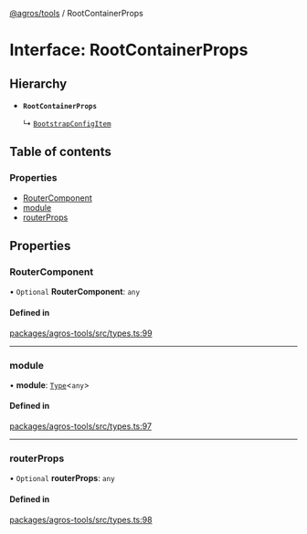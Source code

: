 [@agros/tools](../index.md) / RootContainerProps

# Interface: RootContainerProps

## Hierarchy

- **`RootContainerProps`**

  ↳ [`BootstrapConfigItem`](BootstrapConfigItem.md)

## Table of contents

### Properties

- [RouterComponent](RootContainerProps.md#routercomponent)
- [module](RootContainerProps.md#module)
- [routerProps](RootContainerProps.md#routerprops)

## Properties

### <a id="routercomponent" name="routercomponent"></a> RouterComponent

• `Optional` **RouterComponent**: `any`

#### Defined in

[packages/agros-tools/src/types.ts:99](https://github.com/agrosjs/agros/blob/f5a170d/packages/agros-tools/src/types.ts#L99)

___

### <a id="module" name="module"></a> module

• **module**: [`Type`](../index.md#type)<`any`\>

#### Defined in

[packages/agros-tools/src/types.ts:97](https://github.com/agrosjs/agros/blob/f5a170d/packages/agros-tools/src/types.ts#L97)

___

### <a id="routerprops" name="routerprops"></a> routerProps

• `Optional` **routerProps**: `any`

#### Defined in

[packages/agros-tools/src/types.ts:98](https://github.com/agrosjs/agros/blob/f5a170d/packages/agros-tools/src/types.ts#L98)
